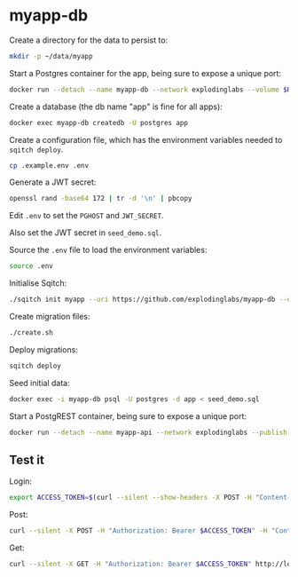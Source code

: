 # myapp-db

Create a directory for the data to persist to:

```sh
mkdir -p ~/data/myapp
```

Start a Postgres container for the app, being sure to expose a unique port:

```sh
docker run --detach --name myapp-db --network explodinglabs --volume $HOME/data/myapp:/var/lib/postgresql/data -e POSTGRES_PASSWORD="postgres" --publish 50xx:5432 ghcr.io/explodinglabs/postgres
```

Create a database (the db name "app" is fine for all apps):

```sh
docker exec myapp-db createdb -U postgres app
```

Create a configuration file, which has the environment variables needed to
`sqitch deploy`.

```sh
cp .example.env .env
```

Generate a JWT secret:

```sh
openssl rand -base64 172 | tr -d '\n' | pbcopy
```

Edit `.env` to set the `PGHOST` and `JWT_SECRET`.

Also set the JWT secret in `seed_demo.sql`.

Source the `.env` file to load the environment variables:

```sh
source .env
```

Initialise Sqitch:

```sh
./sqitch init myapp --uri https://github.com/explodinglabs/myapp-db --engine pg
```

Create migration files:

```sh
./create.sh
```

Deploy migrations:

```sh
sqitch deploy
```

Seed initial data:

```sh
docker exec -i myapp-db psql -U postgres -d app < seed_demo.sql
```

Start a PostgREST container, being sure to expose a unique port:

```sh
docker run --detach --name myapp-api --network explodinglabs --publish 30xx:3000 -e PGRST_DB_URI="postgres://authenticator:mysecretpassword@myapp-db:5432/app" -e PGRST_JWT_SECRET=$JWT_SECRET ghcr.io/explodinglabs/postgrest
```

## Test it

Login:

```sh
export ACCESS_TOKEN=$(curl --silent --show-headers -X POST -H "Content-Type: application/json" http://localhost:30xx/rpc/login --data '{"user_": "demo", "pass": "demo"}' |sed -nE 's/^Set-Cookie: access_token=([^;]*).*/\1/p')
```

Post:

```sh
curl --silent -X POST -H "Authorization: Bearer $ACCESS_TOKEN" -H "Content-Type: application/json" -w "%{http_code}" --data '[{"name": "Buy milk"}, {"name": "Feed the cat"}]' http://localhost:30xx/task |jq
```

Get:

```sh
curl --silent -X GET -H "Authorization: Bearer $ACCESS_TOKEN" http://localhost:30xx/task |jq
```
